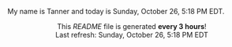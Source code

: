 My name is Tanner and today is Sunday, October 26, 5:18 PM EDT.

<p align="center">This <i>README</i> file is generated <b>every 3 hours</b>!</br>Last refresh: Sunday, October 26, 5:18 PM EDT<br /></p>
